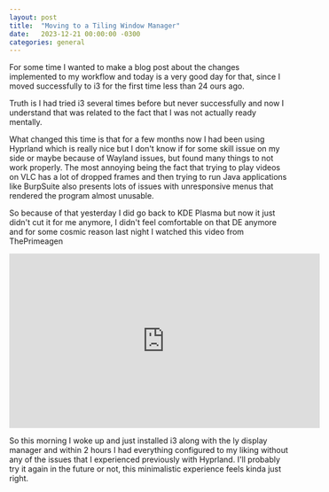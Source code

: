 ```yaml
---
layout: post
title:  "Moving to a Tiling Window Manager"
date:   2023-12-21 00:00:00 -0300
categories: general
---
```

For some time I wanted to make a blog post about the changes implemented to my workflow and today is a very good day for that, since I moved successfully to i3 for the first time less than 24 ours ago.

Truth is I had tried i3 several times before but never successfully and now I understand that was related to the fact that I was not actually ready mentally.

What changed this time is that for a few months now I had been using Hyprland which is really nice but I don't know if for some skill issue on my side or maybe because of Wayland issues, but found many things to not work properly. The most annoying being the fact that trying to play videos on VLC has a lot of dropped frames and then trying to run Java applications like BurpSuite also presents lots of issues with unresponsive menus that rendered the program almost unusable.

So because of that yesterday I did go back to KDE Plasma but now it just didn't cut it for me anymore, I didn't feel comfortable on that DE anymore and for some cosmic reason last night I watched this video from ThePrimeagen

<embed width="560" height="315" src="https://www.youtube.com/embed/bdumjiHabhQ?si=2A1XA9DUiEsnBnOs" title="YouTube video player" frameborder="0" allow="accelerometer; autoplay; clipboard-write; encrypted-media; gyroscope; picture-in-picture; web-share" allowfullscreen>

So this morning I woke up and just installed i3 along with the ly display manager and within 2 hours I had everything configured to my liking without any of the issues that I experienced previously with Hyprland. I'll probably try it again in the future or not, this minimalistic experience feels kinda just right.
